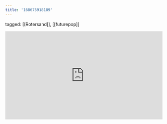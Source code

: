 ```yaml
---
title: '168675918189'
---
```

tagged: [[Rotersand]], [[futurepop]]
<iframe allow="accelerometer; autoplay; clipboard-write; encrypted-media; gyroscope; picture-in-picture" allowfullscreen="" frameborder="0" height="281" id="youtube_iframe" src="https://www.youtube.com/embed/yelkP0VGmVg?feature=oembed&amp;enablejsapi=1&amp;origin=https://safe.txmblr.com&amp;wmode=opaque" width="500"></iframe>